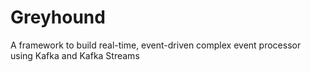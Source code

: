 # Greyhound
A framework to build real-time, event-driven complex event processor using Kafka and Kafka Streams
